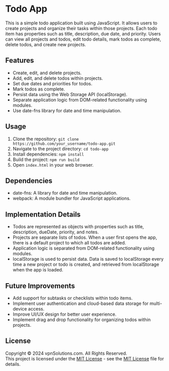 # Todo App

This is a simple todo application built using JavaScript. It allows users to create projects and organize their tasks within those projects. Each todo item has properties such as title, description, due date, and priority. Users can view all projects and todos, edit todo details, mark todos as complete, delete todos, and create new projects.

## Features

- Create, edit, and delete projects.
- Add, edit, and delete todos within projects.
- Set due dates and priorities for todos.
- Mark todos as complete.
- Persist data using the Web Storage API (localStorage).
- Separate application logic from DOM-related functionality using modules.
- Use date-fns library for date and time manipulation.

## Usage

1. Clone the repository: `git clone https://github.com/your_username/todo-app.git`
2. Navigate to the project directory: `cd todo-app`
3. Install dependencies: `npm install`
4. Build the project: `npm run build`
5. Open `index.html` in your web browser.

## Dependencies

- date-fns: A library for date and time manipulation.
- webpack: A module bundler for JavaScript applications.

## Implementation Details

- Todos are represented as objects with properties such as title, description, dueDate, priority, and notes.
- Projects are separate lists of todos. When a user first opens the app, there is a default project to which all todos are added.
- Application logic is separated from DOM-related functionality using modules.
- localStorage is used to persist data. Data is saved to localStorage every time a new project or todo is created, and retrieved from localStorage when the app is loaded.


## Future Improvements

- Add support for subtasks or checklists within todo items.
- Implement user authentication and cloud-based data storage for multi-device access.
- Improve UI/UX design for better user experience.
- Implement drag and drop functionality for organizing todos within projects.

## License

Copyright &copy; 2024 vpnSolutions.com. All Rights Reserved. <br>
This project is licensed under the [MIT License](License.txt) - see the [MIT License](License.txt) file for details.


